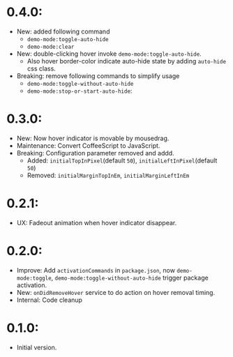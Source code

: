 # 0.4.0:
- New: added following command
  - `demo-mode:toggle-auto-hide`
  - `demo-mode:clear`
- New: double-clicking hover invoke `demo-mode:toggle-auto-hide`.
  - Also hover border-color indicate auto-hide state by adding `auto-hide` css class.
- Breaking: remove following commands to simplify usage
  - `demo-mode:toggle-without-auto-hide`
  - `demo-mode:stop-or-start-auto-hide`:

# 0.3.0:
- New: Now hover indicator is movable by mousedrag.
- Maintenance: Convert CoffeeScript to JavaScript.
- Breaking: Configuration parameter removed and addd.
  - Added: `initialTopInPixel`(default `50`), `initialLeftInPixel`(default `50`)
  - Removed: `initialMarginTopInEm`, `initialMarginLeftInEm`

# 0.2.1:
- UX: Fadeout animation when hover indicator disappear.

# 0.2.0:
- Improve: Add `activationCommands` in `package.json`, now `demo-mode:toggle`, `demo-mode:toggle-without-auto-hide` trigger package activation.
- New: `onDidRemoveHover` service to do action on hover removal timing.
- Internal: Code cleanup

# 0.1.0:
- Initial version.
